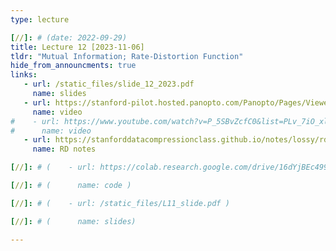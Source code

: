 ```yaml
---
type: lecture

[//]: # (date: 2022-09-29)
title: Lecture 12 [2023-11-06]
tldr: "Mutual Information; Rate-Distortion Function"
hide_from_announcments: true
links:
   - url: /static_files/slide_12_2023.pdf 
     name: slides
   - url: https://stanford-pilot.hosted.panopto.com/Panopto/Pages/Viewer.aspx?id=b00bc6ae-2145-4e02-8fd9-b083015446db
     name: video
#    - url: https://www.youtube.com/watch?v=P_5SBvZcfC0&list=PLv_7iO_xlL0Jgc35Pqn7XP5VTQ5krLMOl
#      name: video
   - url: https://stanforddatacompressionclass.github.io/notes/lossy/rd.html
     name: RD notes

[//]: # (    - url: https://colab.research.google.com/drive/16dYjBEc499HgHoZRxcyeg0YmNAb5AwAW?usp=sharing)

[//]: # (      name: code )

[//]: # (    - url: /static_files/L11_slide.pdf )

[//]: # (      name: slides)

---
```




